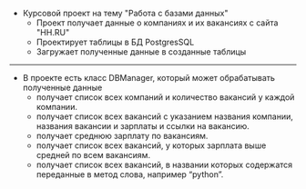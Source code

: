 * Курсовой проект на тему "Работа с базами данных"
   - Проект получает данные о компаниях и их вакансиях с сайта "HH.RU"
   - Проектирует таблицы в БД PostgresSQL 
   - Загружает полученные данные в созданные таблицы

*** 

- В проекте есть класс DBManager, который может обрабатывать полученные данные
   - получает список всех компаний и количество вакансий у каждой компании.
   - получает список всех вакансий с указанием названия компании, названия вакансии и зарплаты и ссылки на вакансию.
   - получает среднюю зарплату по вакансиям.
   - получает список всех вакансий, у которых зарплата выше средней по всем вакансиям.
   - получает список всех вакансий, в названии которых содержатся переданные в метод слова, например “python”.
